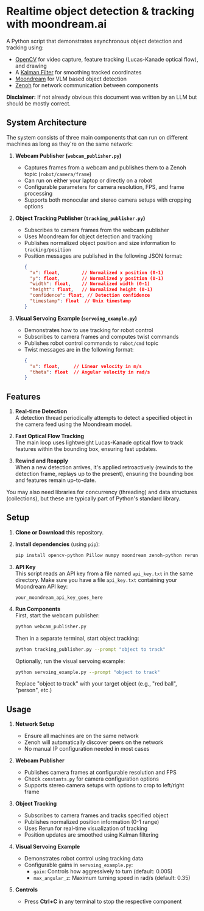 # Realtime object detection & tracking with moondream.ai

A Python script that demonstrates asynchronous object detection and tracking using:
- [OpenCV](https://opencv.org/) for video capture, feature tracking (Lucas-Kanade optical flow), and drawing
- A [Kalman Filter](https://en.wikipedia.org/wiki/Kalman_filter) for smoothing tracked coordinates
- [Moondream](https://moondream.ai/) for VLM based object detection
- [Zenoh](https://zenoh.io/) for network communication between components

<b>Disclaimer:</b> If not already obvious this document was written by an LLM but should be mostly correct.  

## System Architecture

The system consists of three main components that can run on different machines as long as they're on the same network:

1. **Webcam Publisher (`webcam_publisher.py`)**
   - Captures frames from a webcam and publishes them to a Zenoh topic (`robot/camera/frame`)
   - Can run on either your laptop or directly on a robot
   - Configurable parameters for camera resolution, FPS, and frame processing
   - Supports both monocular and stereo camera setups with cropping options

2. **Object Tracking Publisher (`tracking_publisher.py`)**
   - Subscribes to camera frames from the webcam publisher
   - Uses Moondream for object detection and tracking
   - Publishes normalized object position and size information to `tracking/position`
   - Position messages are published in the following JSON format:
     ```json
     {
       "x": float,        // Normalized x position (0-1)
       "y": float,        // Normalized y position (0-1)
       "width": float,    // Normalized width (0-1)
       "height": float,   // Normalized height (0-1)
       "confidence": float, // Detection confidence
       "timestamp": float  // Unix timestamp
     }
     ```

3. **Visual Servoing Example (`servoing_example.py`)**
   - Demonstrates how to use tracking for robot control
   - Subscribes to camera frames and computes twist commands
   - Publishes robot control commands to `robot/cmd` topic
   - Twist messages are in the following format:
     ```json
     {
       "x": float,     // Linear velocity in m/s
       "theta": float  // Angular velocity in rad/s
     }
     ```

## Features

1. **Real-time Detection**  
   A detection thread periodically attempts to detect a specified object in the camera feed using the Moondream model.

2. **Fast Optical Flow Tracking**  
   The main loop uses lightweight Lucas-Kanade optical flow to track features within the bounding box, ensuring fast updates.

3. **Rewind and Reapply**  
   When a new detection arrives, it's applied retroactively (rewinds to the detection frame, replays up to the present), ensuring the bounding box and features remain up-to-date.

You may also need libraries for concurrency (threading) and data structures (collections), but these are typically part of Python's standard library.

## Setup

1. **Clone or Download** this repository.  
2. **Install dependencies** (using `pip`):

   ```bash
   pip install opencv-python Pillow numpy moondream zenoh-python rerun-sdk
   ```

3. **API Key**  
   This script reads an API key from a file named `api_key.txt` in the same directory. Make sure you have a file `api_key.txt` containing your Moondream API key:
   
   ```
   your_moondream_api_key_goes_here
   ```

4. **Run Components**  
   First, start the webcam publisher:
   ```bash
   python webcam_publisher.py
   ```
   
   Then in a separate terminal, start object tracking:
   ```bash
   python tracking_publisher.py --prompt "object to track"
   ```

   Optionally, run the visual servoing example:
   ```bash
   python servoing_example.py --prompt "object to track"
   ```
   Replace "object to track" with your target object (e.g., "red ball", "person", etc.)

## Usage

1. **Network Setup**
   - Ensure all machines are on the same network
   - Zenoh will automatically discover peers on the network
   - No manual IP configuration needed in most cases

2. **Webcam Publisher**
   - Publishes camera frames at configurable resolution and FPS
   - Check `constants.py` for camera configuration options
   - Supports stereo camera setups with options to crop to left/right frame

3. **Object Tracking**
   - Subscribes to camera frames and tracks specified object
   - Publishes normalized position information (0-1 range)
   - Uses Rerun for real-time visualization of tracking
   - Position updates are smoothed using Kalman filtering

4. **Visual Servoing Example**
   - Demonstrates robot control using tracking data
   - Configurable gains in `servoing_example.py`:
     - `gain`: Controls how aggressively to turn (default: 0.005)
     - `max_angular_z`: Maximum turning speed in rad/s (default: 0.35)

5. **Controls**
   - Press **Ctrl+C** in any terminal to stop the respective component
